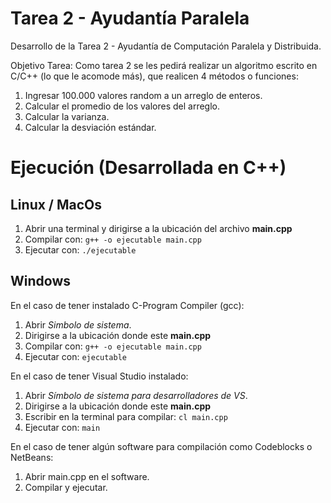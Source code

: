 # Tarea 2 - Ayudantía Paralela

Desarrollo de la Tarea 2 - Ayudantía de Computación Paralela y Distribuida.

Objetivo Tarea: Como tarea 2 se les pedirá  realizar un algoritmo escrito en C/C++ (lo que le acomode  más), que realicen 4 métodos o funciones:
 1. Ingresar 100.000 valores random a un arreglo de enteros.
 2. Calcular el promedio de los valores del arreglo.
 3. Calcular la varianza.
 4. Calcular la desviación estándar.


# Ejecución (Desarrollada en C++)

## Linux / MacOs

 1. Abrir una terminal y dirigirse a la ubicación del archivo **main.cpp**
 2. Compilar con: `g++ -o ejecutable main.cpp`
 3. Ejecutar con: `./ejecutable`

## Windows

En el caso de tener instalado C-Program Compiler (gcc):
 1. Abrir *Simbolo de sistema*.
 2. Dirigirse a la ubicación donde este **main.cpp** 
 3. Compilar con: `g++ -o ejecutable main.cpp`
 4. Ejecutar con: `ejecutable`

En el caso de tener Visual Studio instalado:
 1. Abrir *Símbolo de sistema para desarrolladores de VS*. 
 2. Dirigirse a la ubicación donde este **main.cpp** 
 3. Escribir en la terminal para compilar: `cl main.cpp`
 4. Ejecutar con: `main`
 
En el caso de tener algún software para compilación como Codeblocks o NetBeans:
 1. Abrir main.cpp en el software.
 2. Compilar y ejecutar.
